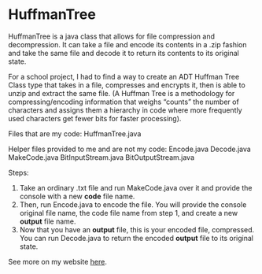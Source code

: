 # HuffmanTree
HuffmanTree is a java class that allows for file compression and decompression. It can take a file and encode its contents in a .zip fashion and take the same file and decode it to return its contents to its original state. 

For a school project, I had to find a way to create an ADT Huffman Tree Class type that takes in a file, compresses and encrypts it, then is able to unzip and extract the same file. (A Huffman Tree is a methodology for compressing/encoding information that weighs “counts” the number of characters and assigns them a hierarchy in code where more frequently used characters get fewer bits for faster processing).

Files that are my code:
HuffmanTree.java

Helper files provided to me and are not my code:
Encode.java
Decode.java
MakeCode.java
BitInputStream.java
BitOutputStream.java

Steps:
1. Take an ordinary .txt file and run MakeCode.java over it and provide the console with a new <b>code</b> file name.
2. Then, run Encode.java to encode the file. You will provide the console original file name, the code file name from step 1, and create a new <b>output</b> file name.
3. Now that you have an <b>output</b> file, this is your encoded file, compressed. You can run Decode.java to return the encoded <b>output</b> file to its original state.

See more on my website <a href="https://terranjendro.wordpress.com/">here</a>.
